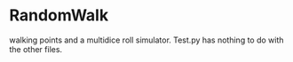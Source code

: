 # RandomWalk
walking points and a multidice roll simulator. Test.py has nothing to do with the other files.
